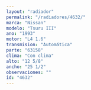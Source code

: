 ```yaml
---
layout: "radiador"
permalink: "/radiadores/4632/"
marca: "Nissan"
modelo: "Tsuru III"
ano: "1993"
motor: "L4 1.6"
transmision: "Automática"
parte: "63158"
clima: "Con clima"
alto: "12 5/8"
ancho: "25 1/2"
observaciones: ""
id: "4632"
---
```


